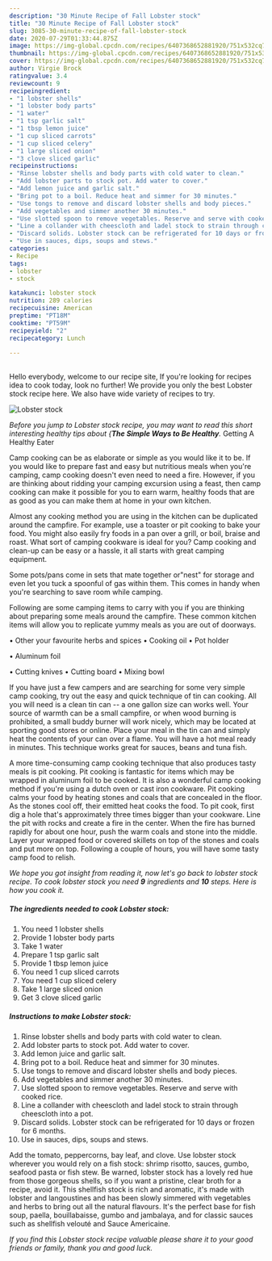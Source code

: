 ```yaml
---
description: "30 Minute Recipe of Fall Lobster stock"
title: "30 Minute Recipe of Fall Lobster stock"
slug: 3085-30-minute-recipe-of-fall-lobster-stock
date: 2020-07-29T01:33:44.875Z
image: https://img-global.cpcdn.com/recipes/6407368652881920/751x532cq70/lobster-stock-recipe-main-photo.jpg
thumbnail: https://img-global.cpcdn.com/recipes/6407368652881920/751x532cq70/lobster-stock-recipe-main-photo.jpg
cover: https://img-global.cpcdn.com/recipes/6407368652881920/751x532cq70/lobster-stock-recipe-main-photo.jpg
author: Virgie Brock
ratingvalue: 3.4
reviewcount: 9
recipeingredient:
- "1 lobster shells"
- "1 lobster body parts"
- "1 water"
- "1 tsp garlic salt"
- "1 tbsp lemon juice"
- "1 cup sliced carrots"
- "1 cup sliced celery"
- "1 large sliced onion"
- "3 clove sliced garlic"
recipeinstructions:
- "Rinse lobster shells and body parts with cold water to clean."
- "Add lobster parts to stock pot. Add water to cover."
- "Add lemon juice and garlic salt."
- "Bring pot to a boil. Reduce heat and simmer for 30 minutes."
- "Use tongs to remove and discard lobster shells and body pieces."
- "Add vegetables and simmer another 30 minutes."
- "Use slotted spoon to remove vegetables. Reserve and serve with cooked rice."
- "Line a collander with cheescloth and ladel stock to strain through cheescloth into a pot."
- "Discard solids. Lobster stock can be refrigerated for 10 days or frozen for 6 months."
- "Use in sauces, dips, soups and stews."
categories:
- Recipe
tags:
- lobster
- stock

katakunci: lobster stock 
nutrition: 289 calories
recipecuisine: American
preptime: "PT18M"
cooktime: "PT59M"
recipeyield: "2"
recipecategory: Lunch

---
```

<br>
Hello everybody, welcome to our recipe site, If you're looking for recipes idea to cook today, look no further! We provide you only the best Lobster stock recipe here. We also have wide variety of recipes to try.
<br>


![Lobster stock](https://img-global.cpcdn.com/recipes/6407368652881920/751x532cq70/lobster-stock-recipe-main-photo.jpg)

<i>Before you jump to Lobster stock recipe, you may want to read this short interesting healthy tips about {<strong>The Simple Ways to Be Healthy</strong>.</i>
Getting A Healthy Eater

    
Camp cooking can be as elaborate or simple as you would like it to be. If you would like to prepare fast and easy but nutritious meals when you're camping, camp cooking doesn't even need to need a fire. However, if you are thinking about ridding your camping excursion using a feast, then camp cooking can make it possible for you to earn warm, healthy foods that are as good as you can make them at home in your own kitchen.

 Almost any cooking method you are using in the kitchen can be duplicated around the campfire. For example, use a toaster or pit cooking to bake your food. You might also easily fry foods in a pan over a grill, or boil, braise and roast. What sort of camping cookware is ideal for you? Camp cooking and clean-up can be easy or a hassle, it all starts with great camping equipment.

Some pots/pans come in sets that mate together or"nest" for storage and even let you tuck a spoonful of gas within them. This comes in handy when you're searching to save room while camping.

Following are some camping items to carry with you if you are thinking about preparing some meals around the campfire. These common kitchen items will allow you to replicate yummy meals as you are out of doorways.


• Other your favourite herbs and spices
• Cooking oil
• Pot holder

• Aluminum foil

• Cutting knives
• Cutting board
• Mixing bowl


If you have just a few campers and are searching for some very simple camp cooking, try out the easy and quick technique of tin can cooking. All you will need is a clean tin can -- a one gallon size can works well. Your source of warmth can be a small campfire, or when wood burning is prohibited, a small buddy burner will work nicely, which may be located at sporting good stores or online. Place your meal in the tin can and simply heat the contents of your can over a flame. You will have a hot meal ready in minutes.  This technique works great for sauces, beans and tuna fish.

A more time-consuming camp cooking technique that also produces tasty meals is pit cooking. Pit cooking is fantastic for items which may be wrapped in aluminum foil to be cooked.  It is also a wonderful camp cooking method if you're using a dutch oven or cast iron cookware. Pit cooking calms your food by heating stones and coals that are concealed in the floor. As the stones cool off, their emitted heat cooks the food. To pit cook, first dig a hole that's approximately three times bigger than your cookware. Line the pit with rocks and create a fire in the center. When the fire has burned rapidly for about one hour, push the warm coals and stone into the middle. Layer your wrapped food or covered skillets on top of the stones and coals and put more on top. Following a couple of hours, you will have some tasty camp food to relish.


<i>We hope you got insight from reading it, now let's go back to lobster stock recipe. To cook lobster stock you need <strong>9</strong> ingredients and <strong>10</strong> steps. Here is how you cook it.
</i>

##### The ingredients needed to cook Lobster stock:

1. You need 1 lobster shells
1. Provide 1 lobster body parts
1. Take 1 water
1. Prepare 1 tsp garlic salt
1. Provide 1 tbsp lemon juice
1. You need 1 cup sliced carrots
1. You need 1 cup sliced celery
1. Take 1 large sliced onion
1. Get 3 clove sliced garlic


##### Instructions to make Lobster stock:

1. Rinse lobster shells and body parts with cold water to clean.
1. Add lobster parts to stock pot. Add water to cover.
1. Add lemon juice and garlic salt.
1. Bring pot to a boil. Reduce heat and simmer for 30 minutes.
1. Use tongs to remove and discard lobster shells and body pieces.
1. Add vegetables and simmer another 30 minutes.
1. Use slotted spoon to remove vegetables. Reserve and serve with cooked rice.
1. Line a collander with cheescloth and ladel stock to strain through cheescloth into a pot.
1. Discard solids. Lobster stock can be refrigerated for 10 days or frozen for 6 months.
1. Use in sauces, dips, soups and stews.


Add the tomato, peppercorns, bay leaf, and clove. Use lobster stock wherever you would rely on a fish stock: shrimp risotto, sauces, gumbo, seafood pasta or fish stew. Be warned, lobster stock has a lovely red hue from those gorgeous shells, so if you want a pristine, clear broth for a recipe, avoid it. This shellfish stock is rich and aromatic, it&#39;s made with lobster and langoustines and has been slowly simmered with vegetables and herbs to bring out all the natural flavours. It&#39;s the perfect base for fish soup, paella, bouillabaisse, gumbo and jambalaya, and for classic sauces such as shellfish velouté and Sauce Americaine. 

<i>If you find this Lobster stock recipe valuable please share it to your good friends or family, thank you and good luck.</i>
